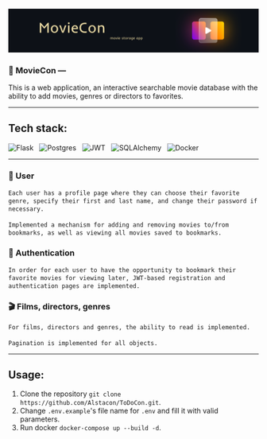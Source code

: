 ![logo](./readme_assets/logo.svg)
### 🍿 MovieCon —
This is a web application, an interactive searchable movie database with the ability to add movies, genres or directors to favorites. 
___
## Tech stack:
![Flask](https://img.shields.io/badge/flask-%23000.svg?style=for-the-badge&logo=flask&logoColor=white)&nbsp;&nbsp;
![Postgres](https://img.shields.io/badge/postgres-FFD400?style=for-the-badge&logo=postgresql&logoColor=black)&nbsp;&nbsp;
![JWT](https://img.shields.io/badge/JWT-black?style=for-the-badge&logo=JSON%20web%20tokens)&nbsp;&nbsp;
![SQLAlchemy](https://img.shields.io/badge/-SQLAlchemy-FFD400?style=for-the-badge&logo=alchemy&logoColor=000000)&nbsp;&nbsp;
![Docker](https://img.shields.io/badge/docker-000000?style=for-the-badge&logo=docker&logoColor=white)

___
### **👀 User**
    
    Each user has a profile page where they can choose their favorite genre, specify their first and last name, and change their password if necessary.    
    
    Implemented a mechanism for adding and removing movies to/from bookmarks, as well as viewing all movies saved to bookmarks.
### **🔑 Authentication**
    
    In order for each user to have the opportunity to bookmark their favorite movies for viewing later, JWT-based registration and authentication pages are implemented.
### **🎬 Films, directors, genres**
    
    For films, directors and genres, the ability to read is implemented.    
    
    Pagination is implemented for all objects.

___
## Usage:
1) Clone the repository
`git clone https://github.com/Alstacon/ToDoCon.git`.
2) Change `.env.example`'s file name for `.env` and fill it with valid parameters.
3) Run docker `docker-compose up --build -d`.
